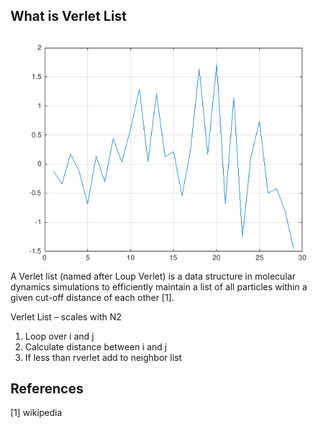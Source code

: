## What is Verlet List
![Verlet List Plot](verletlist.png)
A Verlet list (named after Loup Verlet) is a data structure in molecular dynamics simulations to efficiently maintain a list of all particles within a given cut-off distance of each other [1].

Verlet List – scales with N2
1. Loop over i and j
2. Calculate distance between i and j
3. If less than rverlet add to neighbor list


## References
[1] wikipedia
